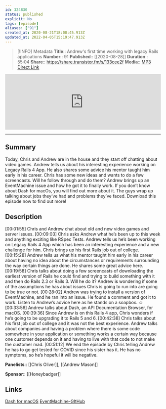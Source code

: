```yaml
---
id: 324830
status: published
explicit: No
tags: [episode]
aliases: ["91"]
created_at: 2020-08-21T18:00:45.913Z
updated_at: 2022-04-05T15:19:47.913Z
---
```


> [!INFO] Metadata
> **Title**:: Andrew's first time working with legacy Rails applications
> **Number**:: 91
> **Published**:: [[2020-08-28]]
> **Duration**:: 55:04
> **Share**:: <https://share.transistor.fm/s/133cee2f>
> **Media**:: [MP3 Direct Link](https://dts.podtrac.com/redirect.mp3/media.transistor.fm/133cee2f/a8b96df7.mp3)

<iframe width="100%" height="180" frameborder="no" scrolling="no" seamless src="https://share.transistor.fm/e/133cee2f/dark"></iframe>

---

## Summary

Today, Chris and Andrew are in the house and they start off chatting about video games. Andrew tells us about his interesting experience working on Legacy Rails 4 App. He also shares some advice his mentor taught him early in his career. Chris has some new ideas and wants to do a few screencasts. Will he follow through and do them? Andrew brings up an EventMachine issue and how he got it to finally work. If you don’t know about Dash for macOs, you will find out more about it. The guys wrap up talking about jobs they’ve had and problems they’ve faced. Download this episode now to find out more!

## Description

[00:01:55] Chris and Andrew chat about old and new video games and server issues.
[00:09:03] Chris asks Andrew what he’s been up to this week and anything exciting like RSpec Tests. Andrew tells us he’s been working on Legacy Rails 4 App which has been an interesting experience and a new challenge for him. Chris brings up his first Rails job out of college.
[00:15:28] Andrew tells us what his mentor taught him early in his career about having no idea about the circumstances or requirements surrounding the way certain things are done. He shares some great advice here.
[00:19:58] Chris talks about doing a few screencasts of downloading the earliest version of Rails he could find and trying to build something with it and then do Rails 2.3 or Rails 3. Will he do it? Andrew is wondering if some of the assumptions he has about issues Chris is going to run into are going to be true or not.
[00:28:02] Andrew was trying to install a version of EventMachine, and he ran into an issue. He found a comment and got it to work. Listen to Andrew’s advice here as he stands on a soapbox. ☺
[00:33:56] Andrew talks about Dash, an API Documentation Browser, for macOS.
[00:39:36] Since Andrew is on this Rails 4 app, Chris wonders if he’s going to be upgrading it to Rails 5 and 6.
[00:42:38] Chris talks about his first job out of college and it was not the best experience. Andrew talks about companies and having a problem where there is some code somewhere in your application or something works a certain way because one customer depends on it and having to live with that code to not make the customer mad.
[00:51:12] We end the episode by Chris telling Andrew he has to go get tested for COVID since his sister has it. He has no symptoms, so he’s hopeful it will be negative.

**Panelists**:: [[Chris Oliver]], [[Andrew Mason]]

**Sponsor**:: [[Honeybadger]]

## Links

[Dash for macOS](https://kapeli.com/dash)
[EventMachine-GItHub](https://github.com/eventmachine/eventmachine)
